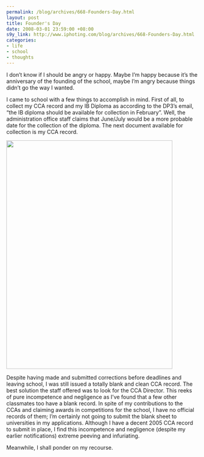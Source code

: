 ```yaml
--- 
permalink: /blog/archives/668-Founders-Day.html
layout: post
title: Founder's Day
date: 2008-03-01 23:59:00 +08:00
s9y_link: http://www.iphoting.com/blog/archives/668-Founders-Day.html
categories: 
- life
- school
- thoughts
---
```

<p class="whiteline"><p>I don&#8217;t know if I should be angry or happy. Maybe I&#8217;m happy because it&#8217;s the anniversary of the founding of the school, maybe I&#8217;m angry because things didn&#8217;t go the way I wanted.</p>
</p><p class="whiteline"><p>I came to school with a few things to accomplish in mind. First of all, to collect my CCA record and my IB Diploma as according to the DP3&#8217;s email, &#8220;the IB diploma should be available for collection in February&#8221;. Well, the administration office staff claims that June/July would be a more probable date for the collection of the diploma. The next document available for collection is my CCA record.</p>
</p><p class="whiteline"><p><!-- s9ymdb:86 --><img width='436' height='600' src="http://static-s3.iphoting.com/blog/uploads/School/CCA-2007.jpg" alt="" /></p>
</p><p class="whiteline"><p>Despite having made and submitted corrections before deadlines and leaving school, I was still issued a totally blank and clean CCA record. The best solution the staff offered was to look for the CCA Director. This reeks of pure incompetence and negligence as I&#8217;ve found that a few other classmates too have a blank record. In spite of my contributions to the CCAs and claiming awards in competitions for the school, I have no official records of them; I&#8217;m certainly not going to submit the blank sheet to universities in my applications. Although I have a decent 2005 CCA record to submit in place, I find this incompetence and negligence (despite my earlier notifications) extreme peeving and infuriating.</p>
</p><p class="break"><p>Meanwhile, I shall ponder on my recourse.</p></p>
